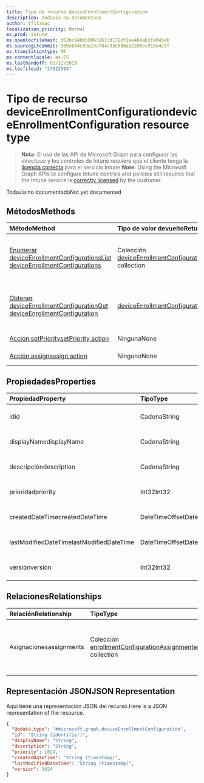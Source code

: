 ```yaml
---
title: Tipo de recurso deviceEnrollmentConfiguration
description: Todavía no documentado
author: tfitzmac
localization_priority: Normal
ms.prod: intune
ms.openlocfilehash: d62bc9406b00632613d172df2ae4b4ab3fa045ab
ms.sourcegitcommit: 36be044c89a19af84c93e586e22200ec919e4c9f
ms.translationtype: MT
ms.contentlocale: es-ES
ms.lasthandoff: 01/12/2019
ms.locfileid: "27922504"
---
```

# <a name="deviceenrollmentconfiguration-resource-type"></a><span data-ttu-id="895d8-103">Tipo de recurso deviceEnrollmentConfiguration</span><span class="sxs-lookup"><span data-stu-id="895d8-103">deviceEnrollmentConfiguration resource type</span></span>

> <span data-ttu-id="895d8-104">**Nota:** El uso de las API de Microsoft Graph para configurar las directivas y los controles de Intune requiere que el cliente tenga la [licencia correcta](https://go.microsoft.com/fwlink/?linkid=839381) para el servicio Intune.</span><span class="sxs-lookup"><span data-stu-id="895d8-104">**Note:** Using the Microsoft Graph APIs to configure Intune controls and policies still requires that the Intune service is [correctly licensed](https://go.microsoft.com/fwlink/?linkid=839381) by the customer.</span></span>

<span data-ttu-id="895d8-105">Todavía no documentado</span><span class="sxs-lookup"><span data-stu-id="895d8-105">Not yet documented</span></span>
## <a name="methods"></a><span data-ttu-id="895d8-106">Métodos</span><span class="sxs-lookup"><span data-stu-id="895d8-106">Methods</span></span>
|<span data-ttu-id="895d8-107">Método</span><span class="sxs-lookup"><span data-stu-id="895d8-107">Method</span></span>|<span data-ttu-id="895d8-108">Tipo de valor devuelto</span><span class="sxs-lookup"><span data-stu-id="895d8-108">Return Type</span></span>|<span data-ttu-id="895d8-109">Descripción</span><span class="sxs-lookup"><span data-stu-id="895d8-109">Description</span></span>|
|:---|:---|:---|
|[<span data-ttu-id="895d8-110">Enumerar deviceEnrollmentConfigurations</span><span class="sxs-lookup"><span data-stu-id="895d8-110">List deviceEnrollmentConfigurations</span></span>](../api/intune-onboarding-deviceenrollmentconfiguration-list.md)|<span data-ttu-id="895d8-111">Colección [deviceEnrollmentConfiguration](../resources/intune-onboarding-deviceenrollmentconfiguration.md)</span><span class="sxs-lookup"><span data-stu-id="895d8-111">[deviceEnrollmentConfiguration](../resources/intune-onboarding-deviceenrollmentconfiguration.md) collection</span></span>|<span data-ttu-id="895d8-112">Enumere las propiedades y las relaciones de los objetos [deviceEnrollmentConfiguration](../resources/intune-onboarding-deviceenrollmentconfiguration.md).</span><span class="sxs-lookup"><span data-stu-id="895d8-112">List properties and relationships of the [deviceEnrollmentConfiguration](../resources/intune-onboarding-deviceenrollmentconfiguration.md) objects.</span></span>|
|[<span data-ttu-id="895d8-113">Obtener deviceEnrollmentConfiguration</span><span class="sxs-lookup"><span data-stu-id="895d8-113">Get deviceEnrollmentConfiguration</span></span>](../api/intune-onboarding-deviceenrollmentconfiguration-get.md)|[<span data-ttu-id="895d8-114">deviceEnrollmentConfiguration</span><span class="sxs-lookup"><span data-stu-id="895d8-114">deviceEnrollmentConfiguration</span></span>](../resources/intune-onboarding-deviceenrollmentconfiguration.md)|<span data-ttu-id="895d8-115">Lea las propiedades y las relaciones del objeto [deviceEnrollmentConfiguration](../resources/intune-onboarding-deviceenrollmentconfiguration.md).</span><span class="sxs-lookup"><span data-stu-id="895d8-115">Read properties and relationships of the [deviceEnrollmentConfiguration](../resources/intune-onboarding-deviceenrollmentconfiguration.md) object.</span></span>|
|[<span data-ttu-id="895d8-116">Acción setPriority</span><span class="sxs-lookup"><span data-stu-id="895d8-116">setPriority action</span></span>](../api/intune-onboarding-deviceenrollmentconfiguration-setpriority.md)|<span data-ttu-id="895d8-117">Ninguna</span><span class="sxs-lookup"><span data-stu-id="895d8-117">None</span></span>|<span data-ttu-id="895d8-118">Todavía no documentado</span><span class="sxs-lookup"><span data-stu-id="895d8-118">Not yet documented</span></span>|
|[<span data-ttu-id="895d8-119">Acción assign</span><span class="sxs-lookup"><span data-stu-id="895d8-119">assign action</span></span>](../api/intune-onboarding-deviceenrollmentconfiguration-assign.md)|<span data-ttu-id="895d8-120">Ninguno</span><span class="sxs-lookup"><span data-stu-id="895d8-120">None</span></span>|<span data-ttu-id="895d8-121">Todavía no documentado</span><span class="sxs-lookup"><span data-stu-id="895d8-121">Not yet documented</span></span>|

## <a name="properties"></a><span data-ttu-id="895d8-122">Propiedades</span><span class="sxs-lookup"><span data-stu-id="895d8-122">Properties</span></span>
|<span data-ttu-id="895d8-123">Propiedad</span><span class="sxs-lookup"><span data-stu-id="895d8-123">Property</span></span>|<span data-ttu-id="895d8-124">Tipo</span><span class="sxs-lookup"><span data-stu-id="895d8-124">Type</span></span>|<span data-ttu-id="895d8-125">Descripción</span><span class="sxs-lookup"><span data-stu-id="895d8-125">Description</span></span>|
|:---|:---|:---|
|<span data-ttu-id="895d8-126">id</span><span class="sxs-lookup"><span data-stu-id="895d8-126">id</span></span>|<span data-ttu-id="895d8-127">Cadena</span><span class="sxs-lookup"><span data-stu-id="895d8-127">String</span></span>|<span data-ttu-id="895d8-128">Todavía no documentado</span><span class="sxs-lookup"><span data-stu-id="895d8-128">Not yet documented</span></span>|
|<span data-ttu-id="895d8-129">displayName</span><span class="sxs-lookup"><span data-stu-id="895d8-129">displayName</span></span>|<span data-ttu-id="895d8-130">Cadena</span><span class="sxs-lookup"><span data-stu-id="895d8-130">String</span></span>|<span data-ttu-id="895d8-131">Todavía no documentado</span><span class="sxs-lookup"><span data-stu-id="895d8-131">Not yet documented</span></span>|
|<span data-ttu-id="895d8-132">descripción</span><span class="sxs-lookup"><span data-stu-id="895d8-132">description</span></span>|<span data-ttu-id="895d8-133">Cadena</span><span class="sxs-lookup"><span data-stu-id="895d8-133">String</span></span>|<span data-ttu-id="895d8-134">Todavía no documentado</span><span class="sxs-lookup"><span data-stu-id="895d8-134">Not yet documented</span></span>|
|<span data-ttu-id="895d8-135">prioridad</span><span class="sxs-lookup"><span data-stu-id="895d8-135">priority</span></span>|<span data-ttu-id="895d8-136">Int32</span><span class="sxs-lookup"><span data-stu-id="895d8-136">Int32</span></span>|<span data-ttu-id="895d8-137">Todavía no documentado</span><span class="sxs-lookup"><span data-stu-id="895d8-137">Not yet documented</span></span>|
|<span data-ttu-id="895d8-138">createdDateTime</span><span class="sxs-lookup"><span data-stu-id="895d8-138">createdDateTime</span></span>|<span data-ttu-id="895d8-139">DateTimeOffset</span><span class="sxs-lookup"><span data-stu-id="895d8-139">DateTimeOffset</span></span>|<span data-ttu-id="895d8-140">Todavía no documentado</span><span class="sxs-lookup"><span data-stu-id="895d8-140">Not yet documented</span></span>|
|<span data-ttu-id="895d8-141">lastModifiedDateTime</span><span class="sxs-lookup"><span data-stu-id="895d8-141">lastModifiedDateTime</span></span>|<span data-ttu-id="895d8-142">DateTimeOffset</span><span class="sxs-lookup"><span data-stu-id="895d8-142">DateTimeOffset</span></span>|<span data-ttu-id="895d8-143">Todavía no documentado</span><span class="sxs-lookup"><span data-stu-id="895d8-143">Not yet documented</span></span>|
|<span data-ttu-id="895d8-144">versión</span><span class="sxs-lookup"><span data-stu-id="895d8-144">version</span></span>|<span data-ttu-id="895d8-145">Int32</span><span class="sxs-lookup"><span data-stu-id="895d8-145">Int32</span></span>|<span data-ttu-id="895d8-146">Todavía no documentado</span><span class="sxs-lookup"><span data-stu-id="895d8-146">Not yet documented</span></span>|

## <a name="relationships"></a><span data-ttu-id="895d8-147">Relaciones</span><span class="sxs-lookup"><span data-stu-id="895d8-147">Relationships</span></span>
|<span data-ttu-id="895d8-148">Relación</span><span class="sxs-lookup"><span data-stu-id="895d8-148">Relationship</span></span>|<span data-ttu-id="895d8-149">Tipo</span><span class="sxs-lookup"><span data-stu-id="895d8-149">Type</span></span>|<span data-ttu-id="895d8-150">Descripción</span><span class="sxs-lookup"><span data-stu-id="895d8-150">Description</span></span>|
|:---|:---|:---|
|<span data-ttu-id="895d8-151">Asignaciones</span><span class="sxs-lookup"><span data-stu-id="895d8-151">assignments</span></span>|<span data-ttu-id="895d8-152">Colección [enrollmentConfigurationAssignment](../resources/intune-onboarding-enrollmentconfigurationassignment.md)</span><span class="sxs-lookup"><span data-stu-id="895d8-152">[enrollmentConfigurationAssignment](../resources/intune-onboarding-enrollmentconfigurationassignment.md) collection</span></span>|<span data-ttu-id="895d8-153">La lista de asignaciones de grupo para el perfil de configuración del dispositivo.</span><span class="sxs-lookup"><span data-stu-id="895d8-153">The list of group assignments for the device configuration profile.</span></span>|

## <a name="json-representation"></a><span data-ttu-id="895d8-154">Representación JSON</span><span class="sxs-lookup"><span data-stu-id="895d8-154">JSON Representation</span></span>
<span data-ttu-id="895d8-155">Aquí tiene una representación JSON del recurso.</span><span class="sxs-lookup"><span data-stu-id="895d8-155">Here is a JSON representation of the resource.</span></span>
<!-- {
  "blockType": "resource",
  "keyProperty": "id",
  "@odata.type": "microsoft.graph.deviceEnrollmentConfiguration"
}
-->
``` json
{
  "@odata.type": "#microsoft.graph.deviceEnrollmentConfiguration",
  "id": "String (identifier)",
  "displayName": "String",
  "description": "String",
  "priority": 1024,
  "createdDateTime": "String (timestamp)",
  "lastModifiedDateTime": "String (timestamp)",
  "version": 1024
}
```



